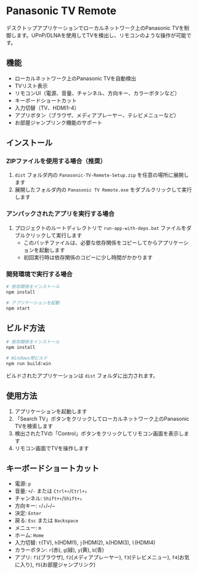 # Panasonic TV Remote

デスクトップアプリケーションでローカルネットワーク上のPanasonic TVを制御します。UPnP/DLNAを使用してTVを検出し、リモコンのような操作が可能です。

## 機能

- ローカルネットワーク上のPanasonic TVを自動検出
- TVリスト表示
- リモコンUI（電源、音量、チャンネル、方向キー、カラーボタンなど）
- キーボードショートカット
- 入力切替（TV、HDMI1-4）
- アプリボタン（ブラウザ、メディアプレーヤー、テレビメニューなど）
- お部屋ジャンプリンク機能のサポート

## インストール

### ZIPファイルを使用する場合（推奨）

1. `dist` フォルダ内の `Panasonic-TV-Remote-Setup.zip` を任意の場所に展開します
2. 展開したフォルダ内の `Panasonic TV Remote.exe` をダブルクリックして実行します

### アンパックされたアプリを実行する場合

1. プロジェクトのルートディレクトリで `run-app-with-deps.bat` ファイルをダブルクリックして実行します
   - このバッチファイルは、必要な依存関係をコピーしてからアプリケーションを起動します
   - 初回実行時は依存関係のコピーに少し時間がかかります

### 開発環境で実行する場合

```bash
# 依存関係をインストール
npm install

# アプリケーションを起動
npm start
```

## ビルド方法

```bash
# 依存関係をインストール
npm install

# Windows用ビルド
npm run build:win
```

ビルドされたアプリケーションは `dist` フォルダに出力されます。

## 使用方法

1. アプリケーションを起動します
2. 「Search TV」ボタンをクリックしてローカルネットワーク上のPanasonic TVを検索します
3. 検出されたTVの「Control」ボタンをクリックしてリモコン画面を表示します
4. リモコン画面でTVを操作します

## キーボードショートカット

- 電源: `p`
- 音量: `+`/`-` または `Ctrl+↑`/`Ctrl+↓`
- チャンネル: `Shift+↑`/`Shift+↓`
- 方向キー: `↑`/`↓`/`←`/`→`
- 決定: `Enter`
- 戻る: `Esc` または `Backspace`
- メニュー: `m`
- ホーム: `Home`
- 入力切替: `t`(TV), `h`(HDMI1), `j`(HDMI2), `k`(HDMI3), `l`(HDMI4)
- カラーボタン: `r`(赤), `g`(緑), `y`(黄), `b`(青)
- アプリ: `f1`(ブラウザ), `f2`(メディアプレーヤー), `f3`(テレビメニュー), `f4`(お気に入り), `f5`(お部屋ジャンプリンク)
